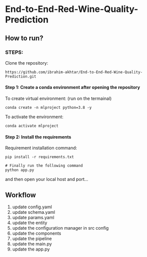 # End-to-End-Red-Wine-Quality-Prediction

## How to run?

### STEPS:

Clone the repository:
```
https://github.com/ibrahim-akhtar/End-to-End-Red-Wine-Quality-Prediction.git 
```

#### Step 1: Create a conda environment after opening the repository
To create virtual environment: (run on the termainal)
```
conda create -n mlproject python=3.8 -y
```

To activate the environment:
```
conda activate mlproject
```

#### Step 2: Install the requirements
Requirement installation command:
```
pip install -r requirements.txt
```

```
# Finally run the following command
python app.py
```

and then open your local host and port...

## Workflow

1. update config.yaml
2. update schema.yaml
3. update params.yaml
4. update the entity
5. update the configuration manager in src config
6. update the components
7. update the pipeline
8. update the main.py
9. update the app.py
